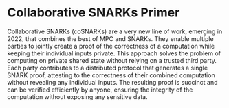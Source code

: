 # Collaborative SNARKs Primer

Collaborative SNARKs (coSNARKs) are a very new line of work, emerging in 2022, that combines the best of MPC and SNARKs. They enable multiple parties to jointly create a proof of the correctness of a computation while keeping their individual inputs private. This approach solves the problem of computing on private shared state without relying on a trusted third party. Each party contributes to a distributed protocol that generates a single SNARK proof, attesting to the correctness of their combined computation without revealing any individual inputs. The resulting proof is succinct and can be verified efficiently by anyone, ensuring the integrity of the computation without exposing any sensitive data.
